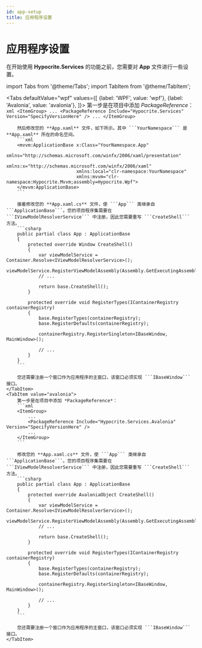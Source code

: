 ```yaml
---
id: app-setup
title: 应用程序设置
---
```


# 应用程序设置  

在开始使用 **Hypocrite.Services** 的功能之前，您需要对 **App** 文件进行一些设置。

import Tabs from '@theme/Tabs';
import TabItem from '@theme/TabItem';

<Tabs
    defaultValue="wpf"
    values={[
        {label: 'WPF', value: 'wpf'},
        {label: 'Avalonia', value: 'avalonia'},
    ]}>
    <TabItem value="wpf">
        第一步是在项目中添加 *PackageReference*：
        ```xml
        <ItemGroup>
            ...
            <PackageReference Include="Hypocrite.Services" Version="SpecifyVersionHere" />
            ...
        </ItemGroup>
        ```

        然后修改您的 **App.xaml** 文件，如下所示。其中 ```YourNamespace``` 是 **App.xaml** 所在的命名空间。
        ```xml
        <mvvm:ApplicationBase x:Class="YourNamespace.App"
                              xmlns="http://schemas.microsoft.com/winfx/2006/xaml/presentation"
                              xmlns:x="http://schemas.microsoft.com/winfx/2006/xaml"
                              xmlns:local="clr-namespace:YourNamespace"
                              xmlns:mvvm="clr-namespace:Hypocrite.Mvvm;assembly=Hypocrite.Wpf">
        </mvvm:ApplicationBase>
        ```

        接着修改您的 **App.xaml.cs** 文件，使 ```App``` 类继承自 ```ApplicationBase```。您的项目程序集需要在 ```IViewModelResolverService``` 中注册，因此您需要重写 ```CreateShell``` 方法。
        ```csharp
        public partial class App : ApplicationBase
        {
            protected override Window CreateShell()
            {
                var viewModelService = Container.Resolve<IViewModelResolverService>();
                viewModelService.RegisterViewModelAssembly(Assembly.GetExecutingAssembly());
                // ...

                return base.CreateShell();
            }

            protected override void RegisterTypes(IContainerRegistry containerRegistry)
            {
                base.RegisterTypes(containerRegistry);
                base.RegisterDefaults(containerRegistry);

                containerRegistry.RegisterSingleton<IBaseWindow, MainWindow>();

                // ...
            }
        }
        ```  

        您还需要注册一个窗口作为应用程序的主窗口，该窗口必须实现 ```IBaseWindow``` 接口。
    </TabItem>
    <TabItem value="avalonia">
        第一步是在项目中添加 *PackageReference*：
        ```xml
        <ItemGroup>
            ...
            <PackageReference Include="Hypocrite.Services.Avalonia" Version="SpecifyVersionHere" />
            ...
        </ItemGroup>
        ```

        修改您的 **App.xaml.cs** 文件，使 ```App``` 类继承自 ```ApplicationBase```。您的项目程序集需要在 ```IViewModelResolverService``` 中注册，因此您需要重写 ```CreateShell``` 方法。
        ```csharp
        public partial class App : ApplicationBase
        {
            protected override AvaloniaObject CreateShell()
            {
                var viewModelService = Container.Resolve<IViewModelResolverService>();
                viewModelService.RegisterViewModelAssembly(Assembly.GetExecutingAssembly());
                // ...

                return base.CreateShell();
            }

            protected override void RegisterTypes(IContainerRegistry containerRegistry)
            {
                base.RegisterTypes(containerRegistry);
                base.RegisterDefaults(containerRegistry);

                containerRegistry.RegisterSingleton<IBaseWindow, MainWindow>();

                // ...
            }
        }
        ```  

        您还需要注册一个窗口作为应用程序的主窗口，该窗口必须实现 ```IBaseWindow``` 接口。
    </TabItem>
</Tabs>
